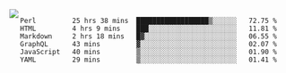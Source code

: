 

<a href="https://github.com/anuraghazra/github-readme-stats">
  <img align="left" src="https://github-readme-stats.vercel.app/api?username=kfly8&count_private=true&show_icons=true&theme=calm" />
</a>


<!--START_SECTION:waka-->

```text
Perl         25 hrs 38 mins  ██████████████████▒░░░░░░   72.75 %
HTML         4 hrs 9 mins    ███░░░░░░░░░░░░░░░░░░░░░░   11.81 %
Markdown     2 hrs 18 mins   █▓░░░░░░░░░░░░░░░░░░░░░░░   06.55 %
GraphQL      43 mins         ▓░░░░░░░░░░░░░░░░░░░░░░░░   02.07 %
JavaScript   40 mins         ▒░░░░░░░░░░░░░░░░░░░░░░░░   01.90 %
YAML         29 mins         ▒░░░░░░░░░░░░░░░░░░░░░░░░   01.41 %
```

<!--END_SECTION:waka-->
